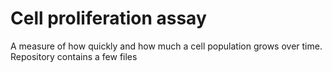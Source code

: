# Cell proliferation assay
A measure of how quickly and how much a cell population grows over time. Repository contains a few files

